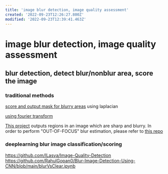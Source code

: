 ```yaml
---
title: 'image blur detection, image quality assessment'
created: '2022-09-23T12:26:27.800Z'
modified: '2022-09-23T12:39:41.463Z'
---
```


# image blur detection, image quality assessment

## blur detection, detect blur/nonblur area, score the image

### traditional methods

[score and output mask for blurry areas](https://github.com/WillBrennan/BlurDetection2) using laplacian

[using fourier transform](https://github.com/whdcumt/BlurDetection)

[This project](https://github.com/Utkarsh-Deshmukh/Spatially-Varying-Blur-Detection-python) outputs regions in an image which are sharp and blurry. In order to perform "OUT-OF-FOCUS" blur estimation, please refer to [this repo](https://github.com/Utkarsh-Deshmukh/Blurry-Image-Detector)

### deeplearning blur image classification/scoring

https://github.com/ILasya/Image-Quality-Detection
https://github.com/RahulGopan0/Blur-Image-Detection-Using-CNN/blob/main/blurVsClear.ipynb
